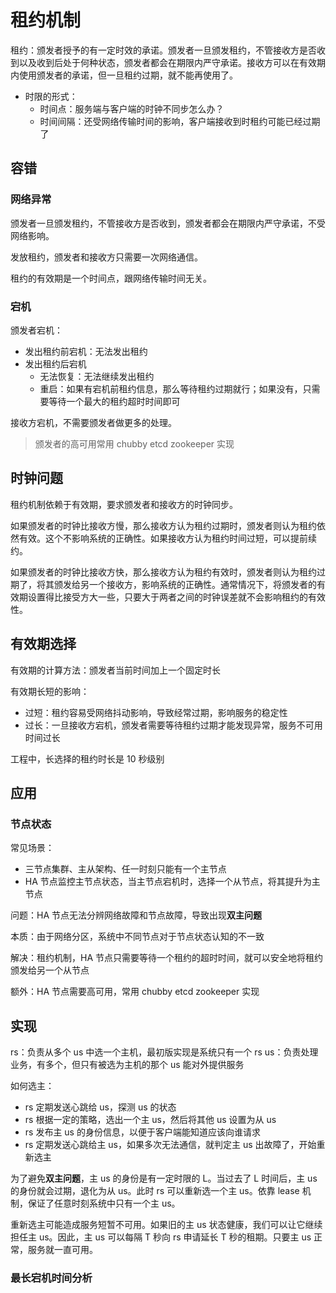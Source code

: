 # 租约机制

租约：颁发者授予的有一定时效的承诺。颁发者一旦颁发租约，不管接收方是否收到以及收到后处于何种状态，颁发者都会在期限内严守承诺。接收方可以在有效期内使用颁发者的承诺，但一旦租约过期，就不能再使用了。

- 时限的形式：
  - 时间点：服务端与客户端的时钟不同步怎么办？
  - 时间间隔：还受网络传输时间的影响，客户端接收到时租约可能已经过期了

## 容错

### 网络异常

颁发者一旦颁发租约，不管接收方是否收到，颁发者都会在期限内严守承诺，不受网络影响。

发放租约，颁发者和接收方只需要一次网络通信。

租约的有效期是一个时间点，跟网络传输时间无关。

### 宕机

颁发者宕机：
- 发出租约前宕机：无法发出租约
- 发出租约后宕机
  - 无法恢复：无法继续发出租约
  - 重启：如果有宕机前租约信息，那么等待租约过期就行；如果没有，只需要等待一个最大的租约超时时间即可

接收方宕机，不需要颁发者做更多的处理。

> 颁发者的高可用常用 chubby etcd zookeeper 实现

## 时钟问题

租约机制依赖于有效期，要求颁发者和接收方的时钟同步。

如果颁发者的时钟比接收方慢，那么接收方认为租约过期时，颁发者则认为租约依然有效。这个不影响系统的正确性。如果接收方认为租约时间过短，可以提前续约。

如果颁发者的时钟比接收方快，那么接收方认为租约有效时，颁发者则认为租约过期了，将其颁发给另一个接收方，影响系统的正确性。通常情况下，将颁发者的有效期设置得比接受方大一些，只要大于两者之间的时钟误差就不会影响租约的有效性。

## 有效期选择

有效期的计算方法：颁发者当前时间加上一个固定时长

有效期长短的影响：

- 过短：租约容易受网络抖动影响，导致经常过期，影响服务的稳定性
- 过长：一旦接收方宕机，颁发者需要等待租约过期才能发现异常，服务不可用时间过长

工程中，长选择的租约时长是 10 秒级别

## 应用

### 节点状态

常见场景：

- 三节点集群、主从架构、任一时刻只能有一个主节点
- HA 节点监控主节点状态，当主节点宕机时，选择一个从节点，将其提升为主节点

问题：HA 节点无法分辨网络故障和节点故障，导致出现**双主问题**

本质：由于网络分区，系统中不同节点对于节点状态认知的不一致

解决：租约机制，HA 节点只需要等待一个租约的超时时间，就可以安全地将租约颁发给另一个从节点

额外：HA 节点需要高可用，常用 chubby etcd zookeeper 实现

## 实现

rs：负责从多个 us 中选一个主机，最初版实现是系统只有一个 rs
us：负责处理业务，有多个，但只有被选为主机的那个 us 能对外提供服务

如何选主：

- rs 定期发送心跳给 us，探测 us 的状态
- rs 根据一定的策略，选出一个主 us，然后将其他 us 设置为从 us
- rs 发布主 us 的身份信息，以便于客户端能知道应该向谁请求
- rs 定期发送心跳给主 us，如果多次无法通信，就判定主 us 出故障了，开始重新选主

为了避免**双主问题**，主 us 的身份是有一定时限的 L。当过去了 L 时间后，主 us 的身份就会过期，退化为从 us。此时 rs 可以重新选一个主 us。依靠 lease 机制，保证了任意时刻系统中只有一个主 us。

重新选主可能造成服务短暂不可用。如果旧的主 us 状态健康，我们可以让它继续担任主 us。因此，主 us 可以每隔 T 秒向 rs 申请延长 T 秒的租期。只要主 us 正常，服务就一直可用。

### 最长宕机时间分析

